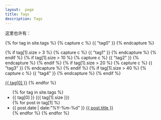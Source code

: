 ```yaml
---
layout:  page
title: Tags
description: Tags
---
```

这里也许有：

<div class="tagcloud">
{% for tag in site.tags %}
{% capture c %} {{ "tag0" }} {% endcapture %}

{% if tag[1].size > 3 %}
{% capture c %} {{ "tag1" }} {% endcapture %}
{% endif %}
{% if tag[1].size > 10 %}
{% capture c %} {{ "tag2" }} {% endcapture %}
{% endif %}
{% if tag[1].size > 20 %}
{% capture c %} {{ "tag3" }} {% endcapture %}
{% endif %}
{% if tag[1].size > 40 %}
{% capture c %} {{ "tag4" }} {% endcapture %}
{% endif %}

<span class="{{ c }}"><a href="#{{ tag[0] }}">{{ tag[0] }}</a></span>
{% endfor %}
</div>

<ul class="archive">
	{% for tag in site.tags %}
	<li class="year" id="{{ tag[0] }}">{{ tag[0] }} ({{ tag[1].size }})</li>
	{% for post in tag[1] %}
	<li class="item">
		<time datetime="{{ post.date | date:"%Y-%m-%d" }}">{{ post.date | date:"%Y-%m-%d" }}</time>
		<a href="{{ post.url }}" title="{{ post.title }}">{{ post.title }}</a>
	</li>	
	{% endfor %}
	{% endfor %}
</ul>